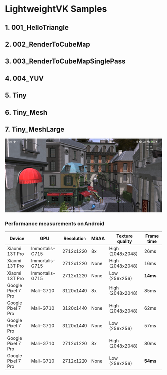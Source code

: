 # LightweightVK Samples

## 1. 001_HelloTriangle

## 2. 002_RenderToCubeMap

## 3. 003_RenderToCubeMapSinglePass

## 4. 004_YUV

## 5. Tiny

## 6. Tiny_Mesh

## 7. Tiny_MeshLarge

![lvk_android](../.github/tiny_mesh_large_android.jpg)

### Performance measurements on Android
|Device|GPU|Resolution|MSAA|Texture quality|Frame time|
|---|---|---|---|---|---|
|Xiaomi 13T Pro|Immortalis-G715|2712x1220|8x|High (2048x2048)|26ms|
|Xiaomi 13T Pro|Immortalis-G715|2712x1220|None|High (2048x2048)|16ms|
|Xiaomi 13T Pro|Immortalis-G715|2712x1220|None|Low (256x256)|**14ms**|
|Google Pixel 7 Pro|Mali-G710|3120x1440|8x|High (2048x2048)|85ms|
|Google Pixel 7 Pro|Mali-G710|3120x1440|None|High (2048x2048)|62ms|
|Google Pixel 7 Pro|Mali-G710|3120x1440|None|Low (256x256)|57ms|
|Google Pixel 7 Pro|Mali-G710|2712x1220|8x|High (2048x2048)|80ms|
|Google Pixel 7 Pro|Mali-G710|2712x1220|None|Low (256x256)|**54ms**|
